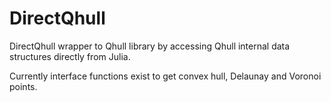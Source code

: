 DirectQhull
===========

DirectQhull wrapper to Qhull library by accessing Qhull internal data structures directly from Julia.

Currently interface functions exist to get convex hull, Delaunay and Voronoi points.
